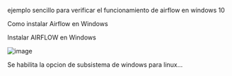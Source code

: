 ejemplo sencillo para verificar el funcionamiento de airflow en windows 10

Como instalar Airflow en Windows

Instalar AIRFLOW en Windows


![image](https://github.com/user-attachments/assets/2fb876e8-7525-4501-9091-0fdaf7b18963)



Se habilita la opcion de subsistema de windows para linux...
